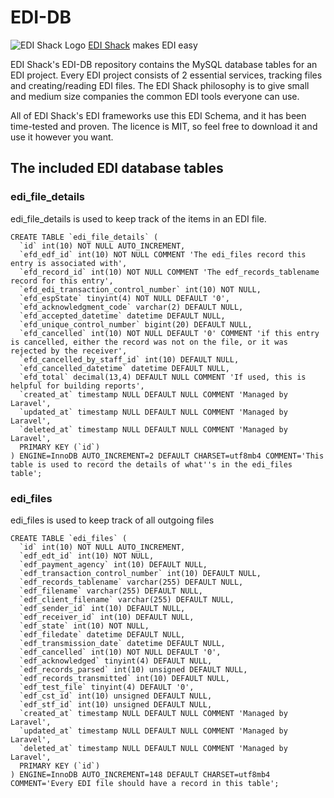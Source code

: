 # EDI-DB
![EDI Shack Logo](https://edishack.com/templates/ja_portfolio/themes/orange-color/images/logo.png) [EDI Shack](https://edishack.com) makes EDI easy


EDI Shack's EDI-DB repository contains the MySQL database tables for an EDI project. Every EDI project consists of 2 essential services, tracking files and creating/reading EDI files. The EDI Shack philosophy is to give small and medium size companies the common EDI tools everyone can use.   

All of EDI Shack's EDI frameworks use this EDI Schema, and it has been time-tested and proven. The licence is MIT, so feel free to download it and use it however you want.  

 
## The included EDI database tables

### edi\_file\_details
 edi\_file\_details is used to keep track of the items in an EDI file. 


    CREATE TABLE `edi_file_details` (
      `id` int(10) NOT NULL AUTO_INCREMENT,
      `efd_edf_id` int(10) NOT NULL COMMENT 'The edi_files record this entry is associated with',
      `efd_record_id` int(10) NOT NULL COMMENT 'The edf_records_tablename record for this entry',
      `efd_edi_transaction_control_number` int(10) NOT NULL,
      `efd_espState` tinyint(4) NOT NULL DEFAULT '0',
      `efd_acknowledgment_code` varchar(2) DEFAULT NULL,
      `efd_accepted_datetime` datetime DEFAULT NULL,
      `efd_unique_control_number` bigint(20) DEFAULT NULL,
      `efd_cancelled` int(10) NOT NULL DEFAULT '0' COMMENT 'if this entry is cancelled, either the record was not on the file, or it was rejected by the receiver',
      `efd_cancelled_by_staff_id` int(10) DEFAULT NULL,
      `efd_cancelled_datetime` datetime DEFAULT NULL,
      `efd_total` decimal(13,4) DEFAULT NULL COMMENT 'If used, this is helpful for building reports',
      `created_at` timestamp NULL DEFAULT NULL COMMENT 'Managed by Laravel',
      `updated_at` timestamp NULL DEFAULT NULL COMMENT 'Managed by Laravel',
      `deleted_at` timestamp NULL DEFAULT NULL COMMENT 'Managed by Laravel',
      PRIMARY KEY (`id`)
    ) ENGINE=InnoDB AUTO_INCREMENT=2 DEFAULT CHARSET=utf8mb4 COMMENT='This table is used to record the details of what''s in the edi_files table';




### edi\_files

edi\_files is used to keep track of all outgoing files

    CREATE TABLE `edi_files` (
      `id` int(10) NOT NULL AUTO_INCREMENT,
      `edf_edt_id` int(10) NOT NULL,
      `edf_payment_agency` int(10) DEFAULT NULL,
      `edf_transaction_control_number` int(10) DEFAULT NULL,
      `edf_records_tablename` varchar(255) DEFAULT NULL,
      `edf_filename` varchar(255) DEFAULT NULL,
      `edf_client_filename` varchar(255) DEFAULT NULL,
      `edf_sender_id` int(10) DEFAULT NULL,
      `edf_receiver_id` int(10) DEFAULT NULL,
      `edf_state` int(10) NOT NULL,
      `edf_filedate` datetime DEFAULT NULL,
      `edf_transmission_date` datetime DEFAULT NULL,
      `edf_cancelled` int(10) NOT NULL DEFAULT '0',
      `edf_acknowledged` tinyint(4) DEFAULT NULL,
      `edf_records_parsed` int(10) unsigned DEFAULT NULL,
      `edf_records_transmitted` int(10) DEFAULT NULL,
      `edf_test_file` tinyint(4) DEFAULT '0',
      `edf_cst_id` int(10) unsigned DEFAULT NULL,
      `edf_stf_id` int(10) unsigned DEFAULT NULL,
      `created_at` timestamp NULL DEFAULT NULL COMMENT 'Managed by Laravel',
      `updated_at` timestamp NULL DEFAULT NULL COMMENT 'Managed by Laravel',
      `deleted_at` timestamp NULL DEFAULT NULL COMMENT 'Managed by Laravel',
      PRIMARY KEY (`id`)
    ) ENGINE=InnoDB AUTO_INCREMENT=148 DEFAULT CHARSET=utf8mb4 COMMENT='Every EDI file should have a record in this table';





